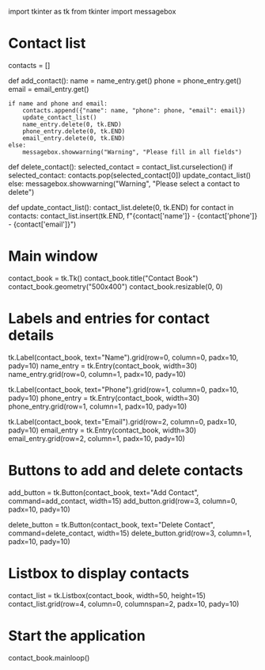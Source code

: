import tkinter as tk
from tkinter import messagebox

# Contact list
contacts = []

def add_contact():
    name = name_entry.get()
    phone = phone_entry.get()
    email = email_entry.get()

    if name and phone and email:
        contacts.append({"name": name, "phone": phone, "email": email})
        update_contact_list()
        name_entry.delete(0, tk.END)
        phone_entry.delete(0, tk.END)
        email_entry.delete(0, tk.END)
    else:
        messagebox.showwarning("Warning", "Please fill in all fields")

def delete_contact():
    selected_contact = contact_list.curselection()
    if selected_contact:
        contacts.pop(selected_contact[0])
        update_contact_list()
    else:
        messagebox.showwarning("Warning", "Please select a contact to delete")

def update_contact_list():
    contact_list.delete(0, tk.END)
    for contact in contacts:
        contact_list.insert(tk.END, f"{contact['name']} - {contact['phone']} - {contact['email']}")

# Main window
contact_book = tk.Tk()
contact_book.title("Contact Book")
contact_book.geometry("500x400")
contact_book.resizable(0, 0)

# Labels and entries for contact details
tk.Label(contact_book, text="Name").grid(row=0, column=0, padx=10, pady=10)
name_entry = tk.Entry(contact_book, width=30)
name_entry.grid(row=0, column=1, padx=10, pady=10)

tk.Label(contact_book, text="Phone").grid(row=1, column=0, padx=10, pady=10)
phone_entry = tk.Entry(contact_book, width=30)
phone_entry.grid(row=1, column=1, padx=10, pady=10)

tk.Label(contact_book, text="Email").grid(row=2, column=0, padx=10, pady=10)
email_entry = tk.Entry(contact_book, width=30)
email_entry.grid(row=2, column=1, padx=10, pady=10)

# Buttons to add and delete contacts
add_button = tk.Button(contact_book, text="Add Contact", command=add_contact, width=15)
add_button.grid(row=3, column=0, padx=10, pady=10)

delete_button = tk.Button(contact_book, text="Delete Contact", command=delete_contact, width=15)
delete_button.grid(row=3, column=1, padx=10, pady=10)

# Listbox to display contacts
contact_list = tk.Listbox(contact_book, width=50, height=15)
contact_list.grid(row=4, column=0, columnspan=2, padx=10, pady=10)

# Start the application
contact_book.mainloop()
